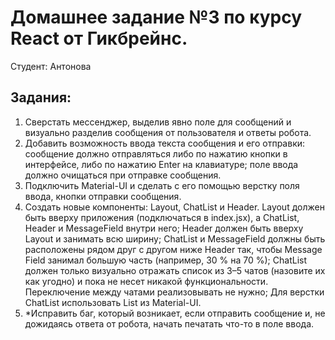 # Домашнее задание №3 по курсу React от Гикбрейнс.

Студент: Антонова

## Задания:

1. Сверстать мессенджер, выделив явно поле для сообщений и визуально разделив сообщения от пользователя и ответы робота.
2. Добавить возможность ввода текста сообщения и его отправки:
сообщение должно отправляться либо по нажатию кнопки в интерфейсе, либо по нажатию Enter на клавиатуре;
поле ввода должно очищаться при отправке сообщения.
3. Подключить Material-UI и сделать с его помощью верстку поля ввода, кнопки отправки сообщения.
4. Создать новые компоненты: Layout, ChatList и Header.
Layout должен быть вверху приложения (подключаться в index.jsx), а ChatList, Header и MessageField внутри него;
Header должен быть вверху Layout и занимать всю ширину;
ChatList и MessageField должны быть расположены рядом друг с другом ниже Header так, чтобы Message Field занимал большую часть (например, 30 % на 70 %);
ChatList должен только визуально отражать список из 3–5 чатов (назовите их как угодно) и пока не несет никакой функциональности. Переключение между чатами реализовывать не нужно;
Для верстки ChatList использовать List из Material-UI.
5. *Исправить баг, который возникает, если отправить сообщение и, не дожидаясь ответа от робота, начать печатать что-то в поле ввода.
